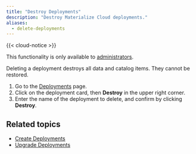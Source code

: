 ```yaml
---
title: "Destroy Deployments"
description: "Destroy Materialize Cloud deployments."
aliases:
  - delete-deployments
---
```


{{< cloud-notice >}}

This functionality is only available to [administrators](../administer-workspace).

Deleting a deployment destroys all data and catalog items. They cannot be restored.

1. Go to the [Deployments](https://cloud.materialize.com/deployments) page.
2. Click on the deployment card, then **Destroy** in the upper right corner.
3. Enter the name of the deployment to delete, and confirm by clicking **Destroy**.

## Related topics

* [Create Deployments](../create-deployments)
* [Upgrade Deployments](../upgrade-deployments)
